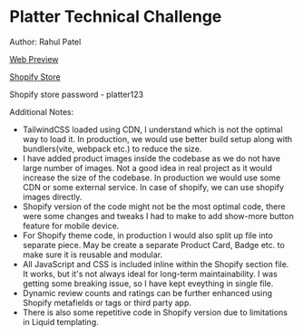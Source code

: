 # Platter Technical Challenge
Author: Rahul Patel

[Web Preview](https://rahulpatel596.github.io/platter-tech-challenge/)

[Shopify Store](https://iq9eqf-xf.myshopify.com/)

Shopify store password - platter123

Additional Notes:

- TailwindCSS loaded using CDN, I understand which is not the optimal way to load it. In production, we would use better build setup along with bundlers(vite, webpack etc.) to reduce the size.
- I have added product images inside the codebase as we do not have large number of images. Not a good idea in real project as it would increase the size of the codebase. In production we would use some CDN or some external service. In case of shopify, we can use shopify images directly.
- Shopify version of the code might not be the most optimal code, there were some changes and tweaks I had to make to add show-more button feature for mobile device.
- For Shopify theme code, in production I would also split up file into separate piece. May be create a separate Product Card, Badge etc. to make sure it is reusable and modular.
- All JavaScript and CSS is included inline within the Shopify section file. It works, but it's not always ideal for long-term maintainability. I was getting some breaking issue, so I have kept eveything in single file.
- Dynamic review counts and ratings can be further enhanced using Shopify metafields or tags or third party app.
- There is also some repetitive code in Shopify version due to limitations in Liquid templating.
  
